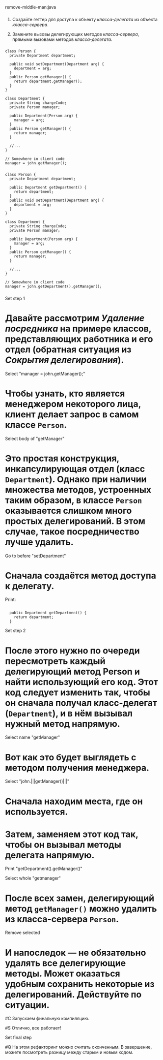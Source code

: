 remove-middle-man:java

###

1. Создайте геттер для доступа к объекту <i>класса-делегата</i> из объекта <i>класса-сервера</i>.

2. Замените вызовы делегирующих методов <i>класса-сервера</i>, прямыми вызовами методов <i>класса-делегата</i>.



###

```
class Person {
  private Department department;

  public void setDepartment(Department arg) {
    department = arg;
  }
  public Person getManager() {
    return department.getManager();
  }
}

class Department {
  private String chargeCode;
  private Person manager;

  public Department(Person arg) {
    manager = arg;
  }
  public Person getManager() {
    return manager;
  }

  //...
}

// Somewhere in client code
manager = john.getManager();
```

###

```
class Person {
  private Department department;

  public Department getDepartment() {
    return department;
  }
  public void setDepartment(Department arg) {
    department = arg;
  }
}

class Department {
  private String chargeCode;
  private Person manager;

  public Department(Person arg) {
    manager = arg;
  }
  public Person getManager() {
    return manager;
  }

  //...
}

// Somewhere in client code
manager = john.getDepartment().getManager();
```

###

Set step 1

# Давайте рассмотрим <i>Удаление посредника</i> на примере классов, представляющих работника и его отдел (обратная ситуация из <i>Сокрытия делегирования</i>).

Select "manager = john.getManager();"

# Чтобы узнать, кто является менеджером некоторого лица, клиент делает запрос в самом классе <code>Person</code>.

Select body of "getManager"

# Это простая конструкция, инкапсулирующая отдел (класс <code>Department</code>). Однако при наличии множества методов, устроенных таким образом, в классе <code>Person</code> оказывается слишком много простых делегирований. В этом случае, такое посредничество лучше удалить.

Go to before "setDepartment"

# Сначала создаётся метод доступа к делегату.

Print:
```

  public Department getDepartment() {
    return department;
  }
```
Set step 2

# После этого нужно по очереди пересмотреть каждый делегирующий метод Person и найти использующий его код. Этот код следует изменить так, чтобы он сначала получал класс-делегат (<code>Department</code>), и в нём вызывал нужный метод напрямую.

Select name "getManager"

# Вот как это будет выглядеть с методом получения менеджера.

Select "john.|||getManager()|||"

# Сначала находим места, где он используется.

# Затем, заменяем этот код так, чтобы он вызывал методы делегата напрямую.

Print "getDepartment().getManager()"

Select whole "getmanager"

# После всех замен, делегирующий метод <code>getManager()</code> можно удалить из класса-сервера <code>Person</code>.

Remove selected

# И напоследок — не обязательно удалять все делегирующие методы. Может оказаться удобным сохранить некоторые из делегирований. Действуйте по ситуации.

#C Запускаем финальную компиляцию.

#S Отлично, все работает!

Set final step

#Q На этом рефакторинг можно считать оконченным. В завершение, можете посмотреть разницу между старым и новым кодом.
